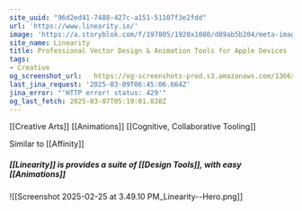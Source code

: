 ```yaml
---
site_uuid: "96d2ed41-7488-427c-a151-51107f3e2fdd"
url: 'https://www.linearity.io/'
image: 'https://a.storyblok.com/f/197805/1920x1080/d89ab5b204/meta-image-curve.png'
site_name: Linearity
title: Professional Vector Design & Animation Tools for Apple Devices | Linearity
tags:
- Creative
og_screenshot_url:   https://og-screenshots-prod.s3.amazonaws.com/1366x768/80/false/5281a2db746af1a387b686868a974a8571bb76db20d7ba7bae522db749c25589.jpeg
last_jina_request: '2025-03-09T06:45:06.664Z'
jina_error: "'HTTP error! status: 429'"
og_last_fetch: 2025-03-07T05:19:01.838Z
---
```

[[Creative Arts]]
[[Animations]]
[[Cognitive, Collaborative Tooling]]

Similar to [[Affinity]]

##### [[Linearity]] is provides a suite of [[Design Tools]], with easy [[Animations]]
![[Screenshot 2025-02-25 at 3.49.10 PM_Linearity--Hero.png]]
